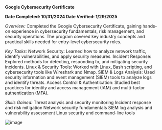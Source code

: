 **Google Cybersecurity Certificate**

**Date Completed: 10/31/2024 Date Verified: 1/29/2025**

*Overview:*
Completed the Google Cybersecurity Certificate, gaining hands-on experience in cybersecurity fundamentals, risk management, and security operations. The program covered key industry concepts and practical skills needed for entry-level cybersecurity roles.

*Key Tasks:*
Network Security: Learned how to analyze network traffic, identify vulnerabilities, and apply security measures.
Incident Response: Explored methods for detecting, responding to, and mitigating security incidents.
Linux & Security Tools: Worked with Linux, Bash scripting, and cybersecurity tools like Wireshark and Nmap.
SIEM & Logs Analysis: Used security information and event management (SIEM) tools to analyze logs and identify threats.
Access Control & Authentication: Studied best practices for identity and access management (IAM) and multi-factor authentication (MFA).

*Skills Gained:*
Threat analysis and security monitoring
Incident response and risk mitigation
Network security fundamentals
SIEM log analysis and vulnerability assessment
Linux security and command-line tools

![image](https://github.com/user-attachments/assets/c45d19ac-f974-40cd-b5d4-eb331121a9e1)
